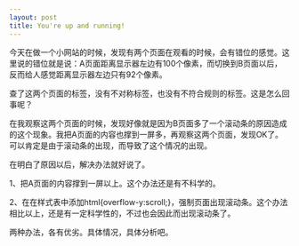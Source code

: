 ```yaml
---
layout: post
title: You're up and running!
---
```


今天在做一个小网站的时候，发现有两个页面在观看的时候，会有错位的感觉。这里说的错位就是说：A页面距离显示器左边有100个像素，而切换到B页面以后，反而给人感觉距离显示器左边只有92个像素。

查了这两个页面的标签，没有不对称标签，也没有不符合规则的标签。这是怎么回事呢？

在我观察这两个页面的时候，发现好像就是因为B页面多了一个滚动条的原因造成的这个现象。我把A页面的内容也撑到一屏多，再观察这两个页面，发现OK了。可以肯定是由于滚动条的出现，而导致了这个情况的出现。

在明白了原因以后，解决办法就好说了。

1、把A页面的内容撑到一屏以上。这个办法还是有不科学的。

2、在在样式表中添加html{overflow-y:scroll;}，强制页面出现滚动条。这个办法相比以上，还是有一定科学性的，不过也会因此而出现滚动条了。

两种办法，各有优劣。具体情况，具体分析吧。

